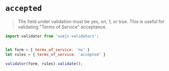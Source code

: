 # `accepted`

> The field under validation must be yes, on, 1, or true. This is useful for validating "Terms of Service" acceptance.

``` js
import validator from 'vuejs-validators';


let form = { terms_of_service: 'no' }
let rules = { terms_of_service: 'accepted' }

validator(form, rules).validate();
```


